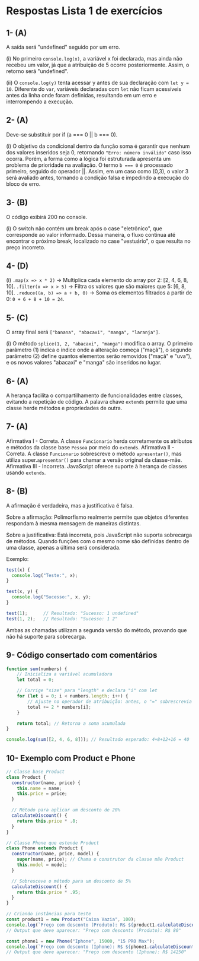 # Respostas Lista 1 de exercícios

## 1- (A)

A saída será "undefined" seguido por um erro.

(i) No primeiro `console.log(x)`, a variável x foi declarada, mas ainda não recebeu um valor, já que a atribuição de 5 ocorre posteriormente. Assim, o retorno será "undefined".

(ii) O `console.log(y)` tenta acessar y antes de sua declaração com `let y = 10`. Diferente do `var`, variáveis declaradas com `let` não ficam acessíveis antes da linha onde foram definidas, resultando em um erro e interrompendo a execução.

## 2- (A)

Deve-se substituir por if (a === 0 || b === 0).

(i) O objetivo da condicional dentro da função soma é garantir que nenhum dos valores inseridos seja 0, retornando `"Erro: número inválido"` caso isso ocorra. Porém, a forma como a lógica foi estruturada apresenta um problema de prioridade na avaliação. O termo `b === 0` é processado primeiro, seguido do operador ||. Assim, em um caso como (0,3), o valor 3 será avaliado antes, tornando a condição falsa e impedindo a execução do bloco de erro.

## 3- (B)

O código exibirá 200 no console.

(i) O switch não contém um break após o case "eletrônico", que corresponde ao valor informado. Dessa maneira, o fluxo continua até encontrar o próximo break, localizado no case "vestuário", o que resulta no preço incorreto.

## 4- (D)

(i) `.map(x => x * 2)` -> Multiplica cada elemento do array por 2: [2, 4, 6, 8, 10].
    `.filter(x => x > 5)` -> Filtra os valores que são maiores que 5: [6, 8, 10].
    `.reduce((a, b) => a + b, 0)` -> Soma os elementos filtrados a partir de 0: `0 + 6 + 8 + 10 = 24`.

## 5- (C)

O array final será `["banana", "abacaxi", "manga", "laranja"]`.

(i) O método `splice(1, 2, "abacaxi", "manga")` modifica o array. O primeiro parâmetro (1) indica o índice onde a alteração começa ("maçã"), o segundo parâmetro (2) define quantos elementos serão removidos ("maçã" e "uva"), e os novos valores "abacaxi" e "manga" são inseridos no lugar.

## 6- (A)

A herança facilita o compartilhamento de funcionalidades entre classes, evitando a repetição de código. A palavra chave `extends` permite que uma classe herde métodos e propriedades de outra.

## 7- (A)

Afirmativa I - Correta. A classe `Funcionario` herda corretamente os atributos e métodos da classe base `Pessoa` por meio do `extends`.
Afirmativa II - Correta. A classe `Funcionario` sobrescreve o método `apresentar()`, mas utiliza super.`apresentar()` para chamar a versão original da classe-mãe.
Afirmativa III - Incorreta. JavaScript oferece suporte à herança de classes usando `extends`.

## 8- (B)

A afirmação é verdadeira, mas a justificativa é falsa.

Sobre a afirmação: Polimorfismo realmente permite que objetos diferentes respondam à mesma mensagem de maneiras distintas.

Sobre a justificativa: Está incorreta, pois JavaScript não suporta sobrecarga de métodos. Quando funções com o mesmo nome são definidas dentro de uma classe, apenas a última será considerada.

Exemplo:

```javascript
test(x) {
  console.log("Teste:", x);
}

test(x, y) {
  console.log("Sucesso:", x, y);
}

test(1);      // Resultado: "Sucesso: 1 undefined"
test(1, 2);   // Resultado: "Sucesso: 1 2"
```

Ambas as chamadas utilizam a segunda versão do método, provando que não há suporte para sobrecarga.

## 9- Código consertado com comentários

```javascript
function sum(numbers) {
    // Inicializa a variável acumuladora
    let total = 0;

    // Corrige "size" para "length" e declara "i" com let
    for (let i = 0; i < numbers.length; i++) { 
        // Ajuste no operador de atribuição: antes, o "=" sobrescrevia a variável soma a cada iteração. Agora, com "+=", os valores são acumulados corretamente.
        total += 2 * numbers[i];
    }

    return total; // Retorna a soma acumulada
}

console.log(sum([2, 4, 6, 8])); // Resultado esperado: 4+8+12+16 = 40
```

## 10- Exemplo com Product e Phone

```javascript
// Classe base Product
class Product {
  constructor(name, price) {
    this.name = name;
    this.price = price;
  }

  // Método para aplicar um desconto de 20%
  calculateDiscount() {
    return this.price * .8;
  }
}

// Classe Phone que estende Product
class Phone extends Product {
  constructor(name, price, model) {
    super(name, price); // Chama o construtor da classe mãe Product
    this.model = model;
  }

  // Sobresceve o método para um desconto de 5%
  calculateDiscount() {
    return this.price * .95;
  }
}

// Criando instâncias para teste
const product1 = new Product("Caixa Vazia", 100);
console.log(`Preço com desconto (Produto): R$ ${product1.calculateDiscount()}`);
// Output que deve aparecer: "Preço com desconto (Produto): R$ 80"

const phone1 = new Phone("Iphone", 15000, "15 PRO Max");
console.log(`Preço com desconto (Iphone): R$ ${phone1.calculateDiscount()}`);
// Output que deve aparecer: "Preço com desconto (Iphone): R$ 14250"
```
